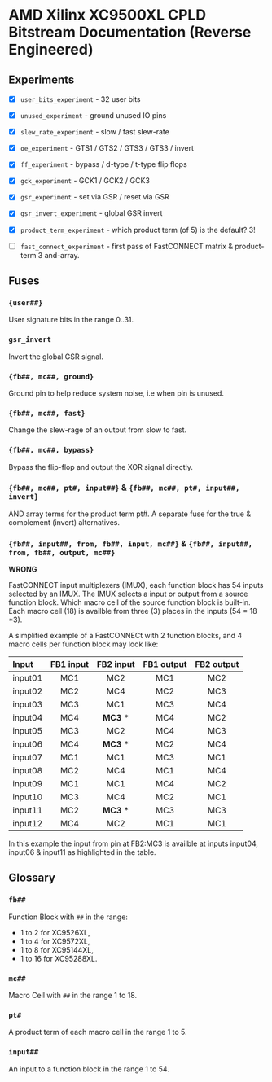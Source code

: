 
# AMD Xilinx XC9500XL CPLD Bitstream Documentation (Reverse Engineered)

## Experiments

 - [x] `user_bits_experiment` - 32 user bits
 - [x] `unused_experiment` - ground unused IO pins
 - [x] `slew_rate_experiment` - slow / fast slew-rate
 - [x] `oe_experiment` - GTS1 / GTS2 / GTS3 / GTS3 / invert
 - [x] `ff_experiment` - bypass / d-type / t-type flip flops
 - [x] `gck_experiment` - GCK1 / GCK2 / GCK3
 - [x] `gsr_experiment` - set via GSR / reset via GSR
 - [x] `gsr_invert_experiment` - global GSR invert
 - [x] `product_term_experiment` - which product term (of 5) is the default? 3!
 - [ ] `fast_connect_experiment` -
   first pass of FastCONNECT matrix & product-term 3 and-array.


## Fuses

### `{user##}`

User signature bits in the range 0..31.

### `gsr_invert`

Invert the global GSR signal.

### `{fb##, mc##, ground}`

Ground pin to help reduce system noise, i.e when pin is unused.

### `{fb##, mc##, fast}`

Change the slew-rage of an output from slow to fast.

### `{fb##, mc##, bypass}`

Bypass the flip-flop and output the XOR signal directly.

### `{fb##, mc##, pt#, input##}` & `{fb##, mc##, pt#, input##, invert}`

AND array terms for the product term pt#.
A separate fuse for the true & complement (invert) alternatives.

### `{fb##, input##, from, fb##, input, mc##}` & `{fb##, input##, from, fb##, output, mc##}`

**WRONG**

FastCONNECT input multiplexers (IMUX),
each function block has 54 inputs selected by an IMUX.
The IMUX selects a input or output from a source function block.
Which macro cell of the source function block is built-in.
Each macro cell (18) is availble from three (3) places in the inputs (54 = 18 *3).

A simplified example of a FastCONNECt with 2 function blocks, and 4 macro cells per function block may look like:

| Input   | FB1 input | FB2 input | FB1 output | FB2 output |
| :---    |   :---:   |   :---:   |   :---:    |   :---:    |
| input01 |   MC1     |    MC2    |    MC1     |    MC2     |
| input02 |   MC2     |    MC4    |    MC2     |    MC3     |
| input03 |   MC3     |    MC1    |    MC3     |    MC4     |
| input04 |   MC4     | **MC3** * |    MC4     |    MC2     |
| input05 |   MC3     |    MC2    |    MC4     |    MC3     |
| input06 |   MC4     | **MC3** * |    MC2     |    MC4     |
| input07 |   MC1     |    MC1    |    MC3     |    MC1     |
| input08 |   MC2     |    MC4    |    MC1     |    MC4     |
| input09 |   MC1     |    MC1    |    MC4     |    MC2     |
| input10 |   MC3     |    MC4    |    MC2     |    MC1     |
| input11 |   MC2     | **MC3** * |    MC3     |    MC3     |
| input12 |   MC4     |    MC2    |    MC1     |    MC1     |

In this example the input from pin at FB2:MC3 is availble at inputs
input04, input06 & input11 as highlighted in the table.


## Glossary

### `fb##`

Function Block with `##` in the range:
   - 1 to 2 for XC9526XL,
   - 1 to 4 for XC9572XL,
   - 1 to 8 for XC95144XL,
   - 1 to 16 for XC95288XL.

### `mc##`

Macro Cell with `##` in the range 1 to 18.

### `pt#`

A product term of each macro cell in the range 1 to 5.

### `input##`

An input to a function block in the range 1 to 54.

